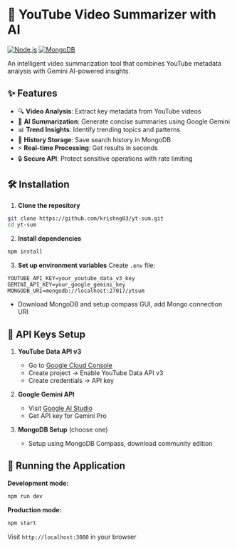 # 🚀 YouTube Video Summarizer with AI

[![Node.js](https://img.shields.io/badge/Node.js-18+-green?logo=node.js)](https://nodejs.org/)
[![MongoDB](https://img.shields.io/badge/MongoDB-7.0+-brightgreen?logo=mongodb)](https://www.mongodb.com/)

An intelligent video summarization tool that combines YouTube metadata analysis with Gemini AI-powered insights.

## ✨ Features

- 🔍 **Video Analysis**: Extract key metadata from YouTube videos
- 🧠 **AI Summarization**: Generate concise summaries using Google Gemini
- 📊 **Trend Insights**: Identify trending topics and patterns
- 📁 **History Storage**: Save search history in MongoDB
- ⚡ **Real-time Processing**: Get results in seconds
- 🔒 **Secure API**: Protect sensitive operations with rate limiting

## 🛠️ Installation

1. **Clone the repository**
```bash
git clone https://github.com/krishng03/yt-sum.git
cd yt-sum
```

2. **Install dependencies**
```bash
npm install
```

3. **Set up environment variables**
Create `.env` file:
```env
YOUTUBE_API_KEY=your_youtube_data_v3_key
GEMINI_API_KEY=your_google_gemini_key
MONGODB_URI=mongodb://localhost:27017/ytsum
```
- Download MongoDB and setup compass GUI, add Mongo connection URI
## 🔑 API Keys Setup

1. **YouTube Data API v3**
   - Go to [Google Cloud Console](https://console.cloud.google.com/)
   - Create project → Enable YouTube Data API v3
   - Create credentials → API key

2. **Google Gemini API**
   - Visit [Google AI Studio](https://aistudio.google.com/)
   - Get API key for Gemini Pro

3. **MongoDB Setup** (choose one)
    - Setup using MongoDB Compass, download community edition

## 🚦 Running the Application

**Development mode:**
```bash
npm run dev
```

**Production mode:**
```bash
npm start
```

Visit `http://localhost:3000` in your browser
